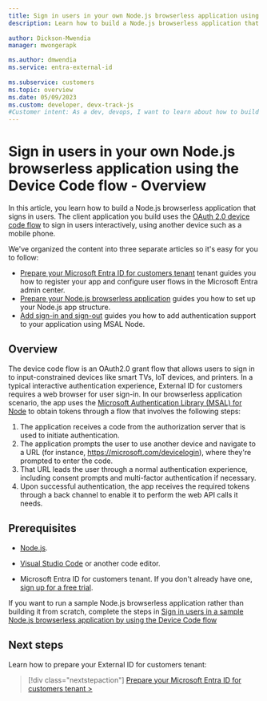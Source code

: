 ```yaml
---
title: Sign in users in your own Node.js browserless application using the Device Code flow - Overview
description: Learn how to build a Node.js browserless application that signs in users using the Device Code flow - Overview.
 
author: Dickson-Mwendia
manager: mwongerapk

ms.author: dmwendia
ms.service: entra-external-id
 
ms.subservice: customers
ms.topic: overview
ms.date: 05/09/2023
ms.custom: developer, devx-track-js
#Customer intent: As a dev, devops, I want to learn about how to build a Node.js browserless application to authenticate users with my Microsoft Entra ID for customers tenant
---
```


# Sign in users in your own Node.js browserless application using the Device Code flow - Overview

In this article, you learn how to build a Node.js browserless application that signs in users. The client application you build uses the [OAuth 2.0 device code flow](~/identity-platform/v2-oauth2-device-code.md) to sign in users interactively, using another device such as a mobile phone.

We've organized the content into three separate articles so it's easy for you to follow: 

- [Prepare your Microsoft Entra ID for customers tenant](how-to-browserless-app-node-sign-in-prepare-tenant.md) tenant guides you how to register your app and configure user flows in the Microsoft Entra admin center.
- [Prepare your Node.js browserless application](how-to-browserless-app-node-sign-in-prepare-app.md) guides you how to set up your Node.js app structure.
- [Add sign-in and sign-out](how-to-browserless-app-node-sign-in-sign-out.md) guides you how to add authentication support to your application using MSAL Node. 

## Overview

The device code flow is an OAuth2.0 grant flow that allows users to sign in to input-constrained devices like smart TVs, IoT devices, and printers. In a typical interactive authentication experience, External ID for customers requires a web browser for user sign-in. In our browserless application scenario, the app uses the [Microsoft Authentication Library (MSAL) for Node](https://github.com/AzureAD/microsoft-authentication-library-for-js/tree/dev/lib/msal-node) to obtain tokens through a flow that involves the following steps:

1. The application receives a code from the authorization server that is used to initiate authentication.
1. The application prompts the user to use another device and navigate to a URL (for instance, https://microsoft.com/devicelogin), where they're prompted to enter the code.
1. That URL leads the user through a normal authentication experience, including consent prompts and multi-factor authentication if necessary.
1. Upon successful authentication, the app receives the required tokens through a back channel to enable it to perform the web API calls it needs. 

## Prerequisites

- [Node.js](https://nodejs.org).

- [Visual Studio Code](https://code.visualstudio.com/download) or another code editor.

- Microsoft Entra ID for customers tenant. If you don't already have one, <a href="https://aka.ms/ciam-free-trial?wt.mc_id=ciamcustomertenantfreetrial_linkclick_content_cnl" target="_blank">sign up for a free trial</a>.


If you want to run a sample Node.js browserless application rather than building it from scratch, complete the steps in [Sign in users in a sample Node.js browserless application by using the Device Code flow](./sample-browserless-app-node-sign-in.md)

## Next steps

Learn how to prepare your External ID for customers tenant:

> [!div class="nextstepaction"]
> [Prepare your Microsoft Entra ID for customers tenant >](how-to-browserless-app-node-sign-in-prepare-tenant.md)
